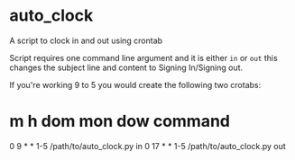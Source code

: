 # auto_clock
A script to clock in and out using crontab

Script requires one command line argument and it is either `in` or `out` this changes the subject line and content to Signing In/Signing out.

If you're working 9 to 5 you would create the following two crotabs:
# m h  dom mon dow   command
0 9 * * 1-5 /path/to/auto_clock.py in
0 17 * * 1-5 /path/to/auto_clock.py out
